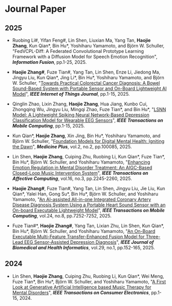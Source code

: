 # Journal Paper
## 2025
* Ruobing Li\#, Yifan Feng\#, Lin Shen, Liuxian Ma, Yang Tan, **Haojie Zhang**, Kun Qian\*, Bin Hu\*, Yoshiharu Yamamoto, and Björn W. Schuller, 
"FedVCPL-Diff: A Federated Convolutional Prototype Learning Framework with a Diffusion Model for Speech Emotion Recognition",
**_Information Fusion_**, pp.1-25, 2025.

* **Haojie Zhang\#**, Fuze Tian\#, Yang Tan, Lin Shen, Enze Li, Jiedong Ma, Jingyu Liu, Kun Qian\*, Jing Li\*, Bin Hu\*, Yoshiharu Yamamoto, and Björn W. Schuller,
"[Towards Practical Colorectal Cancer Diagnosis: A Bowel Sound-Based System with Portable Sensor and On-Board Lightweight AI Model](https://ieeexplore.ieee.org/abstract/document/11131175)",
**_IEEE Internet of Things Journal_**, pp.1-15, 2025.

* Qinglin Zhao, Lixin Zhang, **Haojie Zhang**, Hua Jiang, Kunbo Cui, Zhongqing Wu, Jingyu Liu, Mingqi Zhao, Fuze Tian\*, and Bin Hu\*, 
"[LSNN Model: A Lightweight Spiking Neural Network-Based Depression Classification Model for Wearable EEG Sensors](https://ieeexplore.ieee.org/document/11072318)",
**_IEEE Transactions on Mobile Computing_**, pp.1-15, 2025.

* Kun Qian\*, **Haojie Zhang**, Xin Jing, Bin Hu\*, Yoshiharu Yamamoto, and Björn W. Schuller, 
"[Foundation Models for Digital Mental Health: Igniting the Dawn](https://www.sciencedirect.com/science/article/pii/S2950347725000167)",
**_Medicine Plus_**, vol.2, no.2, pp.100085, 2025.

* Lin Shen, **Haojie Zhang**, Cuiping Zhu, Ruobing Li, Kun Qian\*, Fuze Tian\*, Bin Hu\*, Björn W. Schuller, and Yoshiharu Yamamoto, 
"[Enhancing Emotion Regulation in Mental Disorder Treatment: An AIGC-Based Closed-Loop Music Intervention System](https://ieeexplore.ieee.org/document/10949681)", 
**_IEEE Transactions on Affective Computing_**, vol.16, no.3, pp.2245-2260, 2025.

* **Haojie Zhang\#**, Fuze Tian\#, Yang Tan, Lin Shen, Jingyu Liu, Jie Liu, Kun Qian\*, Yalei Han, Gong Su\*, Bin Hu\*, Björn W. Schuller, and Yoshiharu Yamamoto, 
"[An AI-assisted All-in-one Integrated Coronary Artery Disease Diagnosis System Using a Portable Heart Sound Sensor with an On-board Executable Lightweight Model](https://ieeexplore.ieee.org/document/10909628)", 
**_IEEE Transactions on Mobile Computing_**, vol.24, no.8, pp.7252-7252, 2025.

* Fuze Tian\#\*, **Haojie Zhang\#**, Yang Tan, Lixian Zhu, Lin Shen, Kun Qian\*, Bin Hu\*, Björn W. Schuller, and Yoshiharu Yamamoto, 
"[An On-Board Executable Multi-Feature Transfer-Enhanced Fusion Model for Three-Lead EEG Sensor-Assisted Depression Diagnosis](https://ieeexplore.ieee.org/document/10736629)", 
**_IEEE Journal of Biomedical and Health Informatics_**, vol.29, no.1, pp.152-165, 2025.

## 2024

* Lin Shen, **Haojie Zhang**, Cuiping Zhu, Ruobing Li, Kun Qian\*, Wei Meng, Fuze Tian\*, Bin Hu\*, Björn W. Schuller, and Yoshiharu Yamamoto, 
"[A First Look at Generative Artificial Intelligence based Music Therapy for Mental Disorders](https://ieeexplore.ieee.org/document/10787256)", 
**_IEEE Transactions on Consumer Electronics_**, pp.1-15, 2024.
